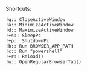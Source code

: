 Shortcuts:
```!+q:: TerminateActiveWindow
!q:: CloseActiveWindow
!a:: MinimizeActiveWindow
!d:: MaximizeActiveWindow
!+s:: SleepPc
!+p:: ShutdownPc
!b:: Run BROWSER_APP_PATH
!c:: Run "powershell"
!+r:: Reload()
!w:: OpenRegularBrowserTab()
```